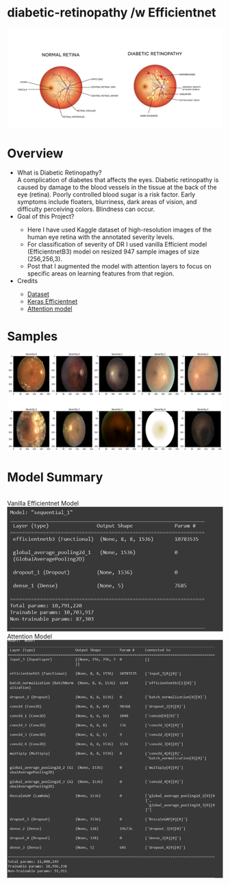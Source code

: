 # diabetic-retinopathy /w Efficientnet
<img src="Diabetic-Retinopathy_SS-Graphic-1080x500.jpg" alt="DR Graphics">

# Overview
<ul>
  <li>What is Diabetic Retinopathy?</li>
  A complication of diabetes that affects the eyes. Diabetic retinopathy is caused by damage to the blood vessels in the tissue at the back of the eye (retina). Poorly controlled blood sugar is a risk factor. Early symptoms include floaters, blurriness, dark areas of vision, and difficulty perceiving colors. Blindness can occur.

  <li>Goal of this Project?</li>
  <ul>
    <li>Here I have used Kaggle dataset of high-resolution images of the human eye retina with the annotated severity levels.</li>
    <li>For classification of severity of DR I used vanilla Efficient model (EfficientnetB3) model on resized 947 sample images of size (256,256,3).</li>
    <li>Post that I augmented the model with attention layers to focus on specific areas on learning features from that region.</li>
   </ul>
   <li>Credits</li>
   <ul>
      <li><a href = "https://www.kaggle.com/c/diabetic-retinopathy-detection/overview"> Dataset</a></li>
      <li><a href = "https://keras.io/examples/vision/image_classification_efficientnet_fine_tuning/"> Keras Efficientnet</a></li>
      <li><a href = "https://www.kaggle.com/kmader/inceptionv3-for-retinopathy-gpu-hr#Attention-Model"> Attention model</a></li>
   </ul>
</ul>



# Samples
<img src="samples.png" alt="Samples">

# Model Summary
<br>
Vanilla Efficientnet Model
<br>
<img src="Vanilla_Efficientnet_summary.png" alt="Vanilla Efficientnet Model Summary">
<br>
Attention Model
<br>
<img src="Attention_model_summary.png" alt="Attention Model Summary">
